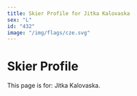 ```yaml
---
title: Skier Profile for Jitka Kalovaska
sex: "L"
id: "432"
image: "/img/flags/cze.svg" 
---
```


# Skier Profile

This page is for: Jitka Kalovaska.
    